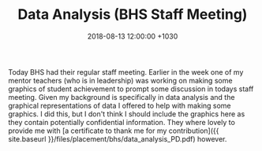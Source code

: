 ﻿---
layout: post
title:  "Data Analysis (BHS Staff Meeting)"
date:   2018-08-13 12:00:00 +1030
categories: MTeach bhsPlacement PD
tags: [2-5, 5-4]
---

Today BHS had their regular staff meeting. Earlier in the week one of my mentor teachers (who is in leadership) was working on making some graphics of student achievement to prompt some discussion in todays staff meeting. Given my background is specifically in data analysis and the graphical representations of data I offered to help with making some graphics. I did this, but I don't think I should include the graphics here as they contain potentially confidential information. They where lovely to provide me with [a certificate to thank me for my contribution]({{ site.baseurl }}/files/placement/bhs/data_analysis_PD.pdf) however.